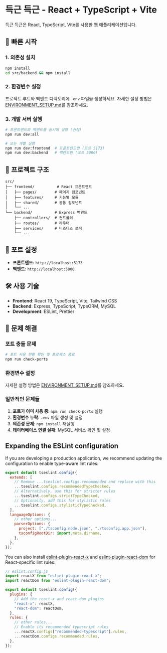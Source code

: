 # 득근 득근 - React + TypeScript + Vite

득근 득근은 React, TypeScript, Vite를 사용한 웹 애플리케이션입니다.

## 🚀 빠른 시작

### 1. 의존성 설치

```bash
npm install
cd src/backend && npm install
```

### 2. 환경변수 설정

프로젝트 루트와 백엔드 디렉토리에 `.env` 파일을 생성하세요.
자세한 설정 방법은 [ENVIRONMENT_SETUP.md](./ENVIRONMENT_SETUP.md)를 참조하세요.

### 3. 개발 서버 실행

```bash
# 프론트엔드와 백엔드를 동시에 실행 (권장)
npm run dev:all

# 또는 개별 실행
npm run dev:frontend  # 프론트엔드만 (포트 5173)
npm run dev:backend   # 백엔드만 (포트 5000)
```

## 📁 프로젝트 구조

```
src/
├── frontend/          # React 프론트엔드
│   ├── pages/        # 페이지 컴포넌트
│   ├── features/     # 기능별 모듈
│   ├── shared/       # 공통 컴포넌트
│   └── ...
└── backend/          # Express 백엔드
    ├── controllers/  # 컨트롤러
    ├── routes/       # 라우터
    ├── services/     # 비즈니스 로직
    └── ...
```

## 🔧 포트 설정

- **프론트엔드**: `http://localhost:5173`
- **백엔드**: `http://localhost:5000`

## 🛠️ 사용 기술

- **Frontend**: React 19, TypeScript, Vite, Tailwind CSS
- **Backend**: Express, TypeScript, TypeORM, MySQL
- **Development**: ESLint, Prettier

## 🔧 문제 해결

### 포트 충돌 문제

```bash
# 포트 사용 현황 확인 및 프로세스 종료
npm run check-ports
```

### 환경변수 설정

자세한 설정 방법은 [ENVIRONMENT_SETUP.md](./ENVIRONMENT_SETUP.md)를 참조하세요.

### 일반적인 문제들

1. **포트가 이미 사용 중**: `npm run check-ports` 실행
2. **환경변수 누락**: `.env` 파일 생성 및 설정
3. **의존성 문제**: `npm install` 재실행
4. **데이터베이스 연결 실패**: MySQL 서비스 확인 및 설정

## Expanding the ESLint configuration

If you are developing a production application, we recommend updating the configuration to enable type-aware lint rules:

```js
export default tseslint.config({
  extends: [
    // Remove ...tseslint.configs.recommended and replace with this
    ...tseslint.configs.recommendedTypeChecked,
    // Alternatively, use this for stricter rules
    ...tseslint.configs.strictTypeChecked,
    // Optionally, add this for stylistic rules
    ...tseslint.configs.stylisticTypeChecked,
  ],
  languageOptions: {
    // other options...
    parserOptions: {
      project: ["./tsconfig.node.json", "./tsconfig.app.json"],
      tsconfigRootDir: import.meta.dirname,
    },
  },
});
```

You can also install [eslint-plugin-react-x](https://github.com/Rel1cx/eslint-react/tree/main/packages/plugins/eslint-plugin-react-x) and [eslint-plugin-react-dom](https://github.com/Rel1cx/eslint-react/tree/main/packages/plugins/eslint-plugin-react-dom) for React-specific lint rules:

```js
// eslint.config.js
import reactX from "eslint-plugin-react-x";
import reactDom from "eslint-plugin-react-dom";

export default tseslint.config({
  plugins: {
    // Add the react-x and react-dom plugins
    "react-x": reactX,
    "react-dom": reactDom,
  },
  rules: {
    // other rules...
    // Enable its recommended typescript rules
    ...reactX.configs["recommended-typescript"].rules,
    ...reactDom.configs.recommended.rules,
  },
});
```
